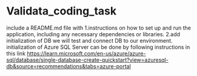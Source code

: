 # Validata_coding_task

include a README.md file with 
1.instructions on how to set up and run the application, including any necessary dependencies or libraries. 
2.add initialization of DB we will test and connect DB to our environment.
initialization of Azure SQL Server can be done by following instructions in this link
https://learn.microsoft.com/en-us/azure/azure-sql/database/single-database-create-quickstart?view=azuresql-db&source=recommendations&tabs=azure-portal
